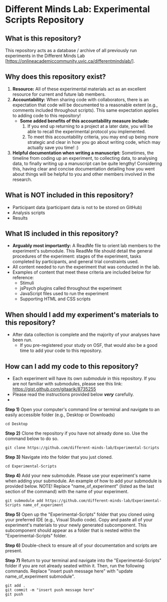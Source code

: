# Different Minds Lab: Experimental Scripts Repository

## What is this repository?
This repository acts as a database / archive of all previously run experiments in the Different Minds Lab [https://onlineacademiccommunity.uvic.ca/differentmindslab/].

## Why does this repository exist?
1. **Resource:** All of these experimental materials act as an excellent resource for current and future lab members.
2. **Accountability:** When sharing code with collaborators, there is an expectation that code will be documented to a reasonable extent (e.g., comments included throughout scripts). This same expectation applies to adding code to this repository!
   - **Some added benefits of this accountability measure include:**
      1. If you end up returning to a project at a later date, you will be able to recall the experimental protocol you implemented.
      2. To meet this accountability criteria, you may end up being more strategic and clear in how you go about writing code, which may actually save you time! :)
3. **Helpful documentation when writing a manuscript:** Sometimes, the timeline from coding up an experiment, to collecting data, to analysing data, to finally writing up a manuscript can be quite lengthy! Considering this, having clear and concise documentation detailing how you went about things will be helpful to you and other members involved in the research.

## What is NOT included in this repository?
- Participant data (participant data is not to be stored on GitHub)
- Analysis scripts
- Results

## What IS included in this repository?
- **Arguably most importantly:** A ReadMe file to orient lab members to the experiment's submodule. This ReadMe file should detail the general procedures of the experiment: stages of the experiment, tasks completed by participants, and general trial constraints used.
- All content needed to run the experiment that was conducted in the lab.
- Examples of content that meet these criteria are included below for reference:
   - Stimuli
   - jsPsych plugins called throughout the experiment
   - JavaScript files used to run the experiment
   - Supporting HTML and CSS scripts

## When should I add my experiment's materials to this repository?
- After data collection is complete and the majority of your analyses have been run.
   - If you pre-registered your study on OSF, that would also be a good time to add your code to this repository.

## How can I add my code to this repository?
- Each experiment will have its own _submodule_ in this repository. If you are not familiar with submodules, please see this link: https://gist.github.com/gitaarik/8735255
- Please read the instructions provided below ***very*** carefully.
- 
**Step 1)**
  Open your computer's command line or terminal and navigate to an easily accessible folder (e.g., Desktop or Downloads)
  ```
  cd Desktop
  ```
**Step 2)**
  Clone the repository if you have not already done so. Use the command below to do so.
  ```
  git clone https://github.com/different-minds-lab/Experimental-Scripts
  ```

**Step 3)**
   Navigate into the folder that you just cloned.
   ```
   cd Experimental-Scripts
   ```
**Step 4)**
   Add your new submodule. Please use your experiment's name when adding your submodule. An example of how to add your submodule is provided below. NOTE! Replace "name_of_experiment" (listed as the last section of the command) with the name of your experiment.
   ```
   git submodule add https://github.com/different-minds-lab/Experimental-Scripts name_of_experiment
   ```
**Step 5)**
   Open up the "Experimental-Scripts" folder that you cloned using your preferred IDE (e.g., Visual Studio code). Copy and paste all of your experiment's materials to your newly generated subcomponent. This subcomponent should appear as a folder that is nested within the "Experimental-Scripts" folder.

   
**Step 6)**
   Double-check to ensure all of your documentation and scripts are present. 

   
**Step 7)**
   Return to your terminal and navigate into the "Experimental-Scripts" folder if you are not already seated within it. Then, run the following commands. Replace "insert push message here" with "update name_of_experiment submodule".
   ```
   git add .
   git commit -m "insert push message here"
   git push
   ```
